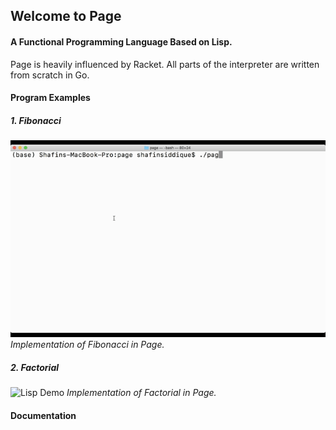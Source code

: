 ## Welcome to Page
#### A Functional Programming Language Based on Lisp.
Page is heavily influenced by Racket. All parts of the interpreter are written from scratch in Go. 

#### Program Examples
##### 1. Fibonacci

![Lisp Demo](./demos/fibonacci.gif)
*Implementation of Fibonacci in Page.*

##### 2. Factorial

![Lisp Demo](./demos/factorial.gif)
*Implementation of Factorial in Page.*

#### Documentation



